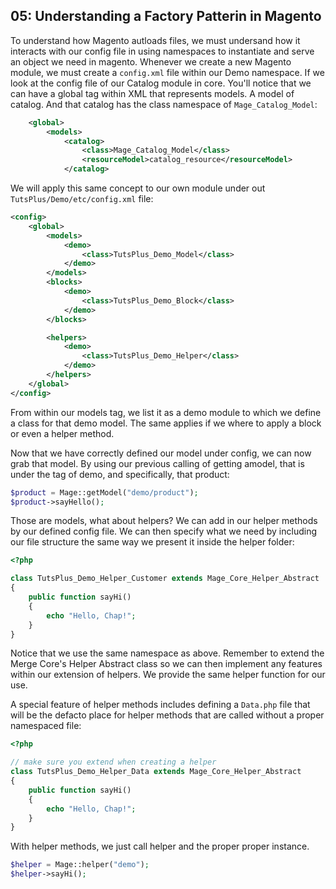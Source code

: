 05: Understanding a Factory Patterin in Magento
-----------------------------------------------

To understand how Magento autloads files, we must undersand how it interacts
with our config file in using namespaces to instantiate and serve an object we
need in magento. Whenever we create a new Magento module, we must create a
`config.xml` file within our Demo namespace. If we look at the config file of
our Catalog module in core. You'll notice that we can have a global tag within
XML that represents models. A model of catalog. And that catalog has the class
namespace of `Mage_Catalog_Model`:

```xml
    <global>
        <models>
            <catalog>
                <class>Mage_Catalog_Model</class>
                <resourceModel>catalog_resource</resourceModel>
            </catalog>
```

We will apply this same concept to our own module under out
`TutsPlus/Demo/etc/config.xml` file:

```xml
<config>
	<global>
		<models>
			<demo>
				<class>TutsPlus_Demo_Model</class>
			</demo>
		</models>
		<blocks>
			<demo>
				<class>TutsPlus_Demo_Block</class>
			</demo>
		</blocks>

		<helpers>
			<demo>
				<class>TutsPlus_Demo_Helper</class>
			</demo>
		</helpers>
	</global>
</config>
```

From within our models tag, we list it as a demo module to which we define a
class for that demo model. The same applies if we where to apply a block or even
a helper method.

Now that we have correctly defined our model under config, we can now grab that
model. By using our previous calling of getting amodel, that is under the tag of
demo, and specifically, that product:

```php
$product = Mage::getModel("demo/product");
$product->sayHello();
```

Those are models, what about helpers? We can add in our helper methods by our
defined config file. We can then specify what we need by including our file
structure the same way we present it inside the helper folder:
```php
<?php

class TutsPlus_Demo_Helper_Customer extends Mage_Core_Helper_Abstract
{
	public function sayHi()
	{
		echo "Hello, Chap!";
	}
}
```

Notice that we use the same namespace as above. Remember to extend the Merge
Core's Helper Abstract class so we can then implement any features within our
extension of helpers. We provide the same helper function for our use.

A special feature of helper methods includes defining a `Data.php` file that
will be the defacto place for helper methods that are called without a proper
namespaced file:

```php
<?php

// make sure you extend when creating a helper
class TutsPlus_Demo_Helper_Data extends Mage_Core_Helper_Abstract
{
	public function sayHi()
	{
		echo "Hello, Chap!";
	}
}
``` 
With helper methods, we just call helper and the proper proper instance.

```php
$helper = Mage::helper("demo");
$helper->sayHi();
```
